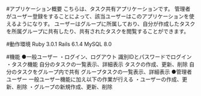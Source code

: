 #アプリケーション概要
  こちらは、タスク共有アプリケーションです。
  管理者がユーザー登録をすることによって、該当ユーザーはこのアプリケーションを使えるようになりす。
  ユーザーはグループに所属しており、自分が作成したタスクを所属グループに共有したり、共有されたタスクを閲覧することができます。

#動作環境
  Ruby  3.0.1
  Rails 6.1.4
  MySQL 8.0

#機能
  ●一般ユーザー
  ・ログイン、ログアウト
      識別IDとパスワードでログイン
  ・タスク機能
      自分のタスクの一覧表示、詳細表示
      タスクの作成、更新、削除
      自分のタスクをグループ内で共有
      グループタスクの一覧表示、詳細表示
  ●管理者ユーザー
    一般ユーザー機能に加え以下の作業が行える
      ・ユーザーの作成、更新、削除
      ・グループの新規作成、更新、削除
